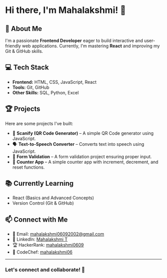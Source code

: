 
# Hi there, I'm Mahalakshmi! 👋  

## 🚀 About Me  
I'm a passionate **Frontend Developer** eager to build interactive and user-friendly web applications. Currently, I'm mastering **React** and improving my Git & GitHub skills.  

## 💻 Tech Stack  
- **Frontend:** HTML, CSS, JavaScript, React  
- **Tools:** Git, GitHub  
- **Other Skills:** SQL, Python, Excel  

## 🏆 Projects  
Here are some projects I've built:  
- 🚀 **Scanify (QR Code Generator)** – A simple QR Code generator using JavaScript.  
- 🗣 **Text-to-Speech Converter** – Converts text into speech using JavaScript.  
- 🔐 **Form Validation** – A form validation project ensuring proper input.  
- 🔢 **Counter App** – A simple counter app with increment, decrement, and reset functions.  

## 📚 Currently Learning  
- React (Basics and Advanced Concepts)  
- Version Control (Git & GitHub)  

## 📫 Connect with Me  
- 📧 Email: [mahalakshmi06092002@gmail.com](mailto:mahalakshmi06092002@gmail.com)  
- 💼 LinkedIn: [Mahalakshmi T](https://www.linkedin.com/in/mahalakshmi-t2002)  
- 🏆 HackerRank: [mahalakshmi0609](https://www.hackerrank.com/profile/mahalakshmi0609)  
- 🏅 CodeChef: [mahalakshmi06](https://www.codechef.com/users/mahalakshmi06)  

---

### Let's connect and collaborate! 🚀  
